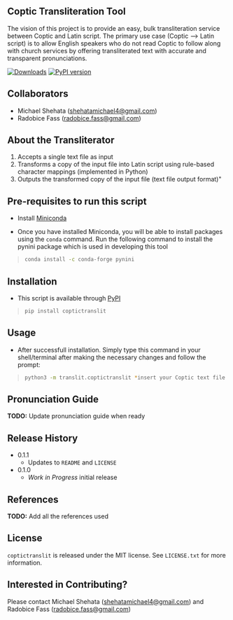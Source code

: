 ## Coptic Transliteration Tool

The vision of this project is to provide an easy, bulk transliteration service between Coptic and Latin script. The primary use case (Coptic --> Latin script) is to allow English speakers who do not read Coptic to follow along with church services by offering transliterated text with accurate and transparent pronunciations.

[![Downloads](https://pepy.tech/badge/coptictranslit)](https://pepy.tech/project/coptictranslit) [![PyPI version](https://badge.fury.io/py/coptictranslit.svg)](https://badge.fury.io/py/coptictranslit)

## Collaborators

* Michael Shehata (shehatamichael4@gmail.com)
* Radobice Fass (radobice.fass@gmail.com)

## About the Transliterator

1) Accepts a single text file as input
2) Transforms a copy of the input file into Latin script using rule-based character mappings (implemented in Python)
3) Outputs the transformed copy of the input file (text file output format)"

## Pre-requisites to run this script

* Install [Miniconda](https://docs.conda.io/en/latest/miniconda.html)

* Once you have installed Miniconda, you will be able to install packages using the `conda` command. Run the following command to install the pynini package which is used in developing this tool

>```sh
>conda install -c conda-forge pynini
>```
 
## Installation

- This script is available through [PyPI](https://pypi.org/project/coptictranslit/)
>```sh
>pip install coptictranslit
>```

## Usage

* After successfull installation. Simply type this command in your shell/terminal after making the necessary changes and follow the prompt:
>```sh
>python3 -m translit.coptictranslit *insert your Coptic text file path here*
>```

## Pronunciation Guide

**TODO:** Update pronunciation guide when ready

## Release History
* 0.1.1
	* Updates to `README` and `LICENSE`
* 0.1.0
  * *Work in Progress* initial release

## References

**TODO:** Add all the references used

## License

`coptictranslit` is released under the MIT license. See `LICENSE.txt` for more information.

## Interested in Contributing?

Please contact Michael Shehata (shehatamichael4@gmail.com) and Radobice Fass (radobice.fass@gmail.com)
